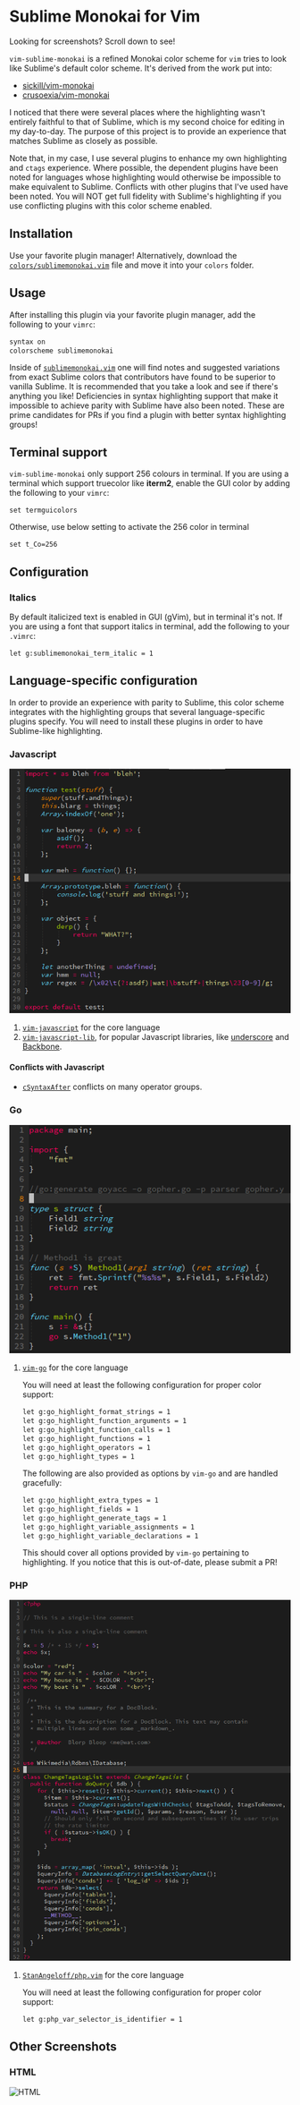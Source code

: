 # Sublime Monokai for Vim

Looking for screenshots? Scroll down to see!

`vim-sublime-monokai` is a refined Monokai color scheme for `vim` tries to look
like Sublime's default color scheme. It's derived from the work put into:

* [sickill/vim-monokai](https://github.com/sickill/vim-monokai)
* [crusoexia/vim-monokai](https://github.com/crusoexia/vim-monokai)

I noticed that there were several places where the highlighting wasn't entirely
faithful to that of Sublime, which is my second choice for editing in my
day-to-day. The purpose of this project is to provide an experience that
matches Sublime as closely as possible.

Note that, in my case, I use several plugins to enhance my own highlighting and
`ctags` experience. Where possible, the dependent plugins have been noted for
languages whose highlighting would otherwise be impossible to make equivalent
to Sublime. Conflicts with other plugins that I've used have been noted. You
will NOT get full fidelity with Sublime's highlighting if you use conflicting
plugins with this color scheme enabled.

## Installation

Use your favorite plugin manager! Alternatively, download the
[`colors/sublimemonokai.vim`](https://raw.githubusercontent.com/erichdongubler/vim-sublime-monokai/master/colors/sublimemonokai.vim)
file and move it into your `colors` folder.

## Usage

After installing this plugin via your favorite plugin manager, add the
following to your `vimrc`:

```viml
syntax on
colorscheme sublimemonokai
```

Inside of [`sublimemonokai.vim`](./colors/sublimemonokai.vim) one will find
notes and suggested variations from exact Sublime colors that contributors have
found to be superior to vanilla Sublime. It is recommended that you take a look
and see if there's anything you like! Deficiencies in syntax highlighting
support that make it impossible to achieve parity with Sublime have also been
noted. These are prime candidates for PRs if you find a plugin with better
syntax highlighting groups!

## Terminal support

`vim-sublime-monokai` only support 256 colours in terminal. If you are using a
terminal which support truecolor like **iterm2**, enable the GUI color by
adding the following to your `vimrc`:

```viml
set termguicolors
```

Otherwise, use below setting to activate the 256 color in terminal

```viml
set t_Co=256
```

## Configuration

### Italics

By default italicized text is enabled in GUI (gVim), but in terminal it's not.
If you are using a font that support italics in terminal, add the following
to your `.vimrc`:

```viml
let g:sublimemonokai_term_italic = 1
```

## Language-specific configuration

In order to provide an experience with parity to Sublime, this color scheme
integrates with the highlighting groups that several language-specific plugins
specify. You will need to install these plugins in order to have Sublime-like
highlighting.

### Javascript

![Javascript](screenshots/javascript.png)

1. [`vim-javascript`](https://github.com/pangloss/vim-javascript) for the core
    language
2. [`vim-javascript-lib`](https://github.com/crusoexia/vim-javascript-lib), for
    popular Javascript libraries, like [underscore](http://underscorejs.org/)
    and [Backbone](http://backbonejs.org/).

#### Conflicts with Javascript

* [`cSyntaxAfter`](https://github.com/vim-scripts/cSyntaxAfter) conflicts on
    many operator groups.

### Go

![Go](screenshots/go.png)

1. [`vim-go`](https://github.com/fatih/vim-go) for the core language

    You will need at least the following configuration for proper color
    support:

    ```viml
    let g:go_highlight_format_strings = 1
    let g:go_highlight_function_arguments = 1
    let g:go_highlight_function_calls = 1
    let g:go_highlight_functions = 1
    let g:go_highlight_operators = 1
    let g:go_highlight_types = 1
    ```

    The following are also provided as options by `vim-go` and are handled
    gracefully:

    ```viml
    let g:go_highlight_extra_types = 1
    let g:go_highlight_fields = 1
    let g:go_highlight_generate_tags = 1
    let g:go_highlight_variable_assignments = 1
    let g:go_highlight_variable_declarations = 1
    ```

    This should cover all options provided by `vim-go` pertaining to
    highlighting. If you notice that this is out-of-date, please submit a PR!

### PHP

![PHP](screenshots/php.png)

1. [`StanAngeloff/php.vim`](https://github.com/StanAngeloff/php.vim) for the
    core language

    You will need at least the following configuration for proper color
    support:

    ```viml
    let g:php_var_selector_is_identifier = 1
    ```

## Other Screenshots

### HTML

![HTML](screenshots/html.png)
